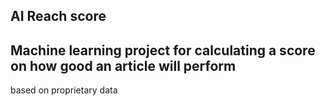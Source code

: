 AI Reach score
--------------
## Machine learning project for calculating a score on how good an article will perform
based on proprietary data